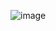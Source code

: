 ![image](https://github.com/rafaeltws/calculadora/assets/159142263/f1181350-116b-45f4-8ea1-a2b98c990c16)
